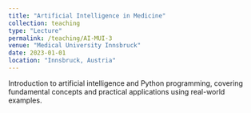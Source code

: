 ```yaml
---
title: "Artificial Intelligence in Medicine"
collection: teaching
type: "Lecture"
permalink: /teaching/AI-MUI-3
venue: "Medical University Innsbruck"
date: 2023-01-01
location: "Innsbruck, Austria"
---
```


Introduction to artificial intelligence and Python programming, covering fundamental concepts and practical applications using real-world examples.
